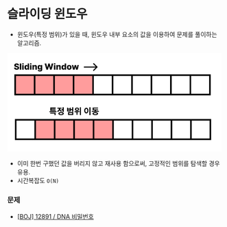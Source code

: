 # 슬라이딩 윈도우

- 윈도우(특정 범위)가 있을 때, 윈도우 내부 요소의 값을 이용하여 문제를 풀이하는 알고리즘.

<img src="SlidingWindowImage.png" width=500 />

- 이미 한번 구했던 값을 버리지 않고 재사용 함으로써, 고정적인 범위를 탐색할 경우 유용.
- 시간복잡도 `O(N)`

### 문제

- [[BOJ] 12891 / DNA 비밀번호](https://github.com/chaeryeon823/Coding-Test/blob/main/BOJ/12891.py)
